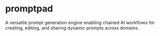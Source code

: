 # promptpad
A versatile prompt generation engine enabling chained AI workflows for creating, editing, and sharing dynamic prompts across domains.
